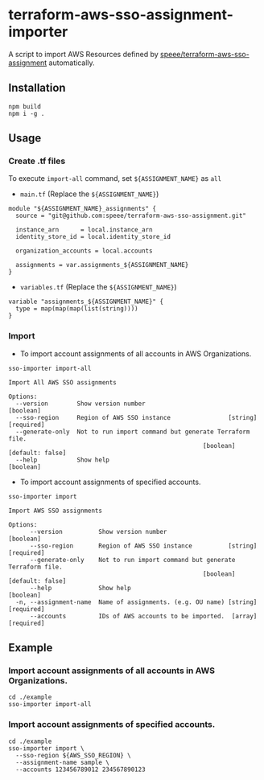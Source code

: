 # terraform-aws-sso-assignment-importer

A script to import AWS Resources defined by [speee/terraform-aws-sso-assignment](https://github.com/speee/terraform-aws-sso-assignment) automatically.

## Installation
```
npm build
npm i -g .
```

## Usage
### Create .tf files
To execute `import-all` command, set `${ASSIGNMENT_NAME}` as `all`
- `main.tf` (Replace the `${ASSIGNMENT_NAME}`)
```
module "${ASSIGNMENT_NAME}_assignments" {
  source = "git@github.com:speee/terraform-aws-sso-assignment.git"

  instance_arn      = local.instance_arn
  identity_store_id = local.identity_store_id

  organization_accounts = local.accounts

  assignments = var.assignments_${ASSIGNMENT_NAME}
}
```

- `variables.tf` (Replace the `${ASSIGNMENT_NAME}`)
```
variable "assignments_${ASSIGNMENT_NAME}" {
  type = map(map(map(list(string))))
}
```


### Import
- To import account assignments of all accounts in AWS Organizations.
```
sso-importer import-all

Import All AWS SSO assignments

Options:
  --version        Show version number                                 [boolean]
  --sso-region     Region of AWS SSO instance                [string] [required]
  --generate-only  Not to run import command but generate Terraform file.
                                                      [boolean] [default: false]
  --help           Show help                                           [boolean]
```

- To import account assignments of specified accounts.
```
sso-importer import

Import AWS SSO assignments

Options:
      --version          Show version number                           [boolean]
      --sso-region       Region of AWS SSO instance          [string] [required]
      --generate-only    Not to run import command but generate Terraform file.
                                                      [boolean] [default: false]
      --help             Show help                                     [boolean]
  -n, --assignment-name  Name of assignments. (e.g. OU name) [string] [required]
      --accounts         IDs of AWS accounts to be imported.  [array] [required]
```

## Example
### Import account assignments of all accounts in AWS Organizations.
```
cd ./example
sso-importer import-all
```

### Import account assignments of specified accounts.
```
cd ./example
sso-importer import \
  --sso-region ${AWS_SSO_REGION} \
  --assignment-name sample \
  --accounts 123456789012 234567890123
```
